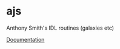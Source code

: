 ajs
===

Anthony Smith's IDL routines (galaxies etc)

[Documentation](https://www.anthonysmith.me.uk/ajs/)